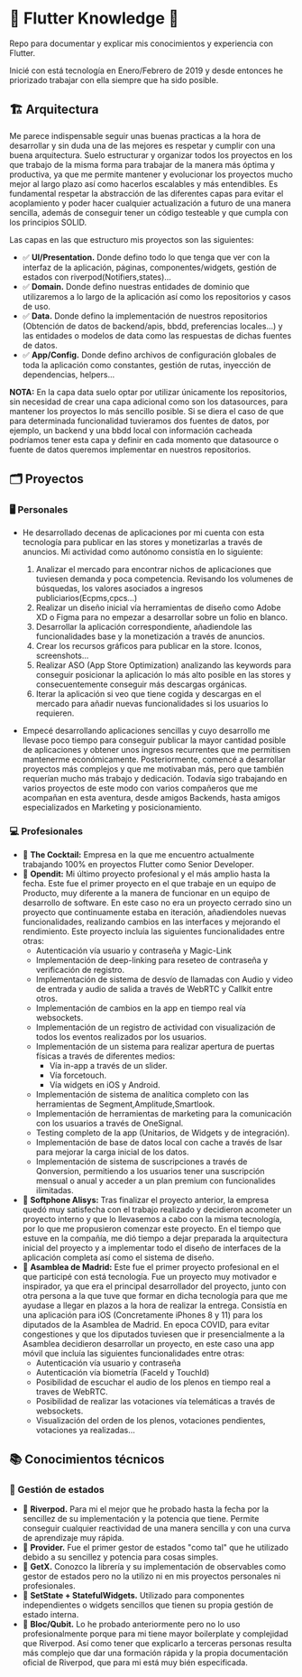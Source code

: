 # 💙 Flutter Knowledge 💙
Repo para documentar y explicar mis conocimientos y experiencia con Flutter. 

Inicié con está tecnología en Enero/Febrero de 2019 y desde entonces he priorizado trabajar con ella siempre que ha sido posible.

## 🏗️ Arquitectura

Me parece indispensable seguir unas buenas practicas a la hora de desarrollar y sin duda una de las mejores es respetar y cumplir con una buena arquitectura.
Suelo estructurar y organizar todos los proyectos en los que trabajo de la misma forma para trabajar de la manera más óptima y productiva, ya que me permite mantener y evolucionar los proyectos mucho mejor al largo plazo así como hacerlos escalables y más entendibles. Es fundamental respetar la abstracción de las diferentes capas para evitar el acoplamiento y poder hacer cualquier actualización a futuro de una manera sencilla, además de conseguir tener un código testeable y que cumpla con los principios SOLID. 

Las capas en las que estructuro mis proyectos son las siguientes:

- ✅ <strong>UI/Presentation.</strong> Donde defino todo lo que tenga que ver con la interfaz de la aplicación, páginas, componentes/widgets, gestión de estados con riverpod(Notifiers,states)...
- ✅ <strong>Domain.</strong> Donde defino nuestras entidades de dominio que utilizaremos a lo largo de la aplicación así como los repositorios y casos de uso.
- ✅ <strong>Data.</strong> Donde defino la implementación de nuestros repositorios (Obtención de datos de backend/apis, bbdd, preferencias locales...) y las entidades o modelos de data como las respuestas de dichas fuentes de datos.
- ✅ <strong>App/Config.</strong> Donde defino archivos de configuración globales de toda la aplicación como constantes, gestión de rutas, inyección de dependencias, helpers...
 
<strong>NOTA:</strong> En la capa data suelo optar por utilizar únicamente los repositorios, sin necesidad de crear una capa adicional como son los datasources, para mantener los proyectos lo más sencillo posible. Si se diera el caso de que para determinada funcionalidad tuvieramos dos fuentes de datos, por ejemplo, un backend y una bbdd local con información cacheada podríamos tener esta capa y definir en cada momento que datasource o fuente de datos queremos implementar en nuestros repositorios.

## 🗂️ Proyectos

 ### 🖥️ Personales
   - He desarrollado decenas de aplicaciones por mi cuenta con esta tecnología para publicar en las stores y monetizarlas a través de anuncios.
     Mi actividad como autónomo consistía en lo siguiente:
      1. Analizar el mercado para encontrar nichos de aplicaciones que tuviesen demanda y poca competencia. Revisando los volumenes de búsquedas, los valores asociados a ingresos publiciarios(Ecpms,cpcs...)
      2. Realizar un diseño inicial vía herramientas de diseño como Adobe XD o Figma para no empezar a desarrollar sobre un folio en blanco.
      3. Desarrollar la aplicación correspondiente, añadiendole las funcionalidades base y la monetización a través de anuncios.
      4. Crear los recursos gráficos para publicar en la store. Iconos, screenshots...
      5. Realizar ASO (App Store Optimization) analizando las keywords para conseguir posicionar la aplicación lo más alto posible en las stores y consecuentemente conseguir más descargas orgánicas.
      6. Iterar la aplicación si veo que tiene cogida y descargas en el mercado para añadir nuevas funcionalidades si los usuarios lo requieren.
    
   - Empecé desarrollando aplicaciones sencillas y cuyo desarrollo me llevase poco tiempo para conseguir publicar la mayor cantidad posible de aplicaciones y obtener unos ingresos recurrentes que me permitisen mantenerme económicamente. Posteriormente, comencé a desarrollar proyectos más complejos y que me motivaban más, pero que también requerían mucho más trabajo y dedicación. Todavía sigo trabajando en varios proyectos de este modo con varios compañeros que me acompañan en esta aventura, desde amigos Backends, hasta amigos especializados en Marketing y posicionamiento.

 ### 💻 Profesionales
   - 📱 <strong>The Cocktail:</strong> Empresa en la que me encuentro actualmente trabajando 100% en proyectos Flutter como Senior Developer.
   - 📱 <strong>Opendit:</strong> Mi último proyecto profesional y el más amplio hasta la fecha. Este fue el primer proyecto en el que trabaje en un equipo de Producto, muy diferente a la manera de funcionar en un equipo de desarrollo de software. En este caso no era un proyecto cerrado sino un proyecto que continuamente estaba en iteración, añadiendoles nuevas funcionalidades, realizando cambios en las interfaces y mejorando el rendimiento. Este proyecto incluía las siguientes funcionalidades entre  otras:
      -  Autenticación vía usuario y contraseña y Magic-Link
      -  Implementación de deep-linking para reseteo de contraseña y verificación de registro.
      -  Implementación de sistema de desvío de llamadas con Audio y video de entrada y audio de salida a través de WebRTC y Callkit entre otros.
      -  Implementación de cambios en la app en tiempo real vía websockets.
      -  Implementación de un registro de actividad con visualización de todos los eventos realizados por los usuarios.
      -  Implementación de un sistema para realizar apertura de puertas físicas a través de diferentes medios:
          - Vía in-app a través de un slider.
          - Vía forcetouch.
          - Vía widgets en iOS y Android.
      - Implementación de sistema de analítica completo con las herramientas de Segment,Amplitude,Smartlook.
      - Implementación de herramientas de marketing para la comunicación con los usuarios a través de OneSignal.
      - Testing completo de la app (Unitarios, de Widgets y de integración).
      - Implementación de base de datos local con cache a través de Isar para mejorar la carga inicial de los datos.
      - Implementación de sistema de suscripciones a través de Qonversion, permitiendo a los usuarios tener una suscripción mensual o anual y acceder a un plan premium con funcionalides ilimitadas.
   - 📱 <strong>Softphone Alisys:</strong> Tras finalizar el proyecto anterior, la empresa quedó muy satisfecha con el trabajo realizado y decidieron acometer un proyecto interno y que lo llevasemos a cabo con la misma tecnología, por lo que me propusieron comenzar este proyecto. En el tiempo que estuve en la compañía, me dió tiempo a dejar preparada la arquitectura inicial del proyecto y a implementar todo el diseño de interfaces de la aplicación completa así como el sistema de diseño.
   - 📱 <strong>Asamblea de Madrid:</strong> Este fue el primer proyecto profesional en el que participé con está tecnología. Fue un proyecto muy motivador e inspirador, ya que era el principal desarrollador del proyecto, junto con otra persona a la que tuve que formar en dicha tecnología para que me ayudase a llegar en plazos a la hora de realizar la entrega. Consistía en una aplicación para iOS (Concretamente iPhones 8 y 11) para los diputados de la Asamblea de Madrid. En epoca COVID, para evitar congestiones y que los diputados tuviesen que ir presencialmente a la Asamblea decidieron desarrollar un proyecto, en este caso una app móvil que incluía las siguientes funcionalidades entre otras:
       - Autenticación vía usuario y contraseña
       - Autenticación vía biometría (FaceId y TouchId)
       - Posibilidad de escuchar el audio de los plenos en tiempo real a traves de WebRTC.
       - Posibilidad de realizar las votaciones vía telemáticas a través de websockets.
       - Visualización del orden de los plenos, votaciones pendientes, votaciones ya realizadas...
    
## 📚 Conocimientos técnicos

 ### 🔄 Gestión de estados
   - 🔹 <strong>Riverpod.</strong> Para mi el mejor que he probado hasta la fecha por la sencillez de su implementación y la potencia que tiene. Permite conseguir cualquier reactividad de una manera sencilla y con una curva de aprendizaje muy rápida.
   - 🔹 <strong>Provider.</strong> Fue el primer gestor de estados "como tal" que he utilizado debido a su sencillez y potencia para cosas simples.
   - 🔹 <strong>GetX.</strong> Conozco la librería y su implementación de observables como gestor de estados pero no la utilizo ni en mis proyectos personales ni profesionales.
   - 🔹 <strong>SetState + StatefulWidgets.</strong> Utilizado para componentes independientes o widgets sencillos que tienen su propia gestión de estado interna.
   - 🔹 <strong>Bloc/Qubit.</strong> Lo he probado anteriormente pero no lo uso profesionalmente porque para mi tiene mayor boilerplate y complejidad que Riverpod. Así como tener que explicarlo a terceras personas resulta más complejo que dar una formación rápida y la propia documentación oficial de Riverpod, que para mi está muy bién especificada.



